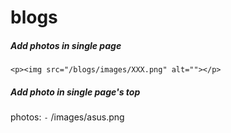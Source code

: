 # blogs

##### Add photos in single page
`<p><img src="/blogs/images/XXX.png" alt=""></p>`

##### Add photo in single page's top
  photos:
    `-` /images/asus.png
